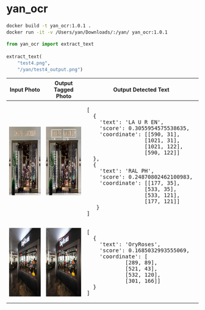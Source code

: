 # yan_ocr


```bash
docker build -t yan_ocr:1.0.1 .
docker run -it -v /Users/yan/Downloads/:/yan/ yan_ocr:1.0.1
```

```python
from yan_ocr import extract_text

extract_text(
	"test4.png",
	"/yan/test4_output.png")
```

<table>
  <thead>
    <tr>
      <th>Input Photo</th>
      <th>Output Tagged Photo</th>
      <th>Output Detected Text</th>
    </tr>
  </thead>
  <tr>
    <td>
      <img src="https://raw.githubusercontent.com/yanliang12/yan_ocr/main/test4.png" height="180">
    </td>
    <td>
      <img src="https://raw.githubusercontent.com/yanliang12/yan_ocr/main/test4_output.png" height="180">
    </td>
    <td>
<pre>
[
  {
    'text': 'LA U R EN', 
    'score': 0.3055954575538635, 
    'coordinate': [[590, 31], 
                  [1021, 31], 
                  [1021, 122], 
                  [590, 122]]
  }, 
  {
    'text': 'RAL PH', 
    'score': 0.24870802462100983, 
    'coordinate': [[177, 35], 
                  [533, 35], 
                  [533, 121], 
                  [177, 121]]
   }
]    
</pre>
</td>
</tr>
  <tr>
    <td>
      <img src="https://raw.githubusercontent.com/yanliang12/yan_ocr/main/test1.jpg" height="180">
    </td>
    <td>
      <img src="https://raw.githubusercontent.com/yanliang12/yan_ocr/main/test1_output.png" height="180">
    </td>
    <td>
<pre>
[
  {
    'text': 'OryRoses', 
    'score': 0.1685032993555069, 
    'coordinate': [
      		[289, 89], 
      		[521, 43], 
      		[532, 120], 
      		[301, 166]]
  }
]    
</pre>
</td>
</tr>
</table>
